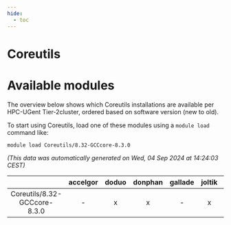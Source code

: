 ```yaml
---
hide:
  - toc
---
```


Coreutils
=========

# Available modules


The overview below shows which Coreutils installations are available per HPC-UGent Tier-2cluster, ordered based on software version (new to old).

To start using Coreutils, load one of these modules using a `module load` command like:

```shell
module load Coreutils/8.32-GCCcore-8.3.0
```

*(This data was automatically generated on Wed, 04 Sep 2024 at 14:24:03 CEST)*  

| |accelgor|doduo|donphan|gallade|joltik|shinx|skitty|
| :---: | :---: | :---: | :---: | :---: | :---: | :---: | :---: |
|Coreutils/8.32-GCCcore-8.3.0|-|x|x|-|x|-|x|
